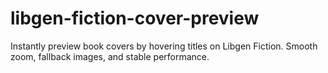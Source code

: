 # libgen-fiction-cover-preview
Instantly preview book covers by hovering titles on Libgen Fiction. Smooth zoom, fallback images, and stable performance.
